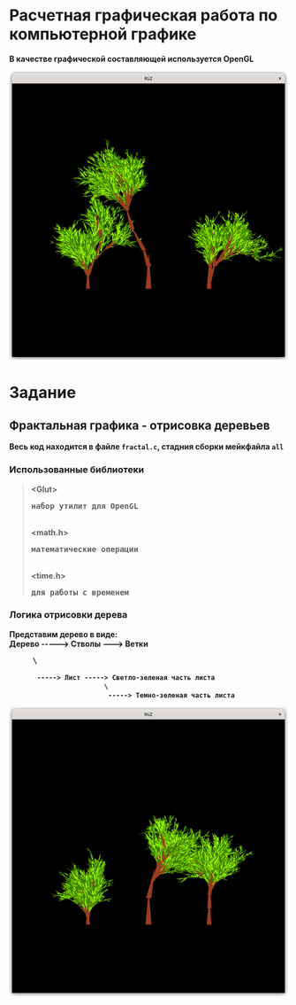 # Расчетная графическая работа по компьютерной графике
<strong>В качестве графической составляющей используется OpenGL<strong>


![RGZ](examples/Ex1.png)

# Задание

## Фрактальная графика - отрисовка деревьев

Весь код находится в файле `fractal.c`, стадния сборки мейкфайла `all`

### Использованные библиотеки
>\<Glut> <pre>набор утилит для OpenGL</pre> \
><math.h> <pre>математические операции</pre> \
><time.h> <pre>для работы с временем</pre>

### Логика отрисовки дерева
Представим дерево в виде: \
Дерево  -----> Стволы ---> Ветки
<pre>     \</pre>
           -----> Лист -----> Светло-зеленая часть листа
                            \
                             -----> Темно-зеленая часть листа

![RGZ](examples/Ex2.png)
